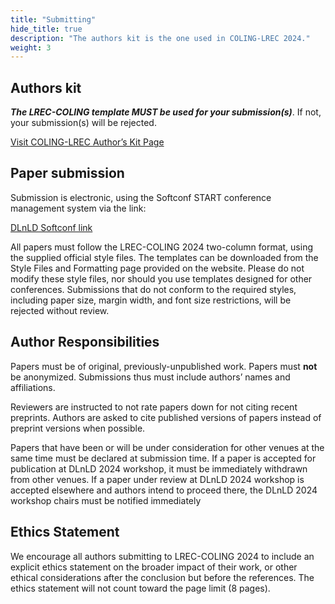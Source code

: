 ```yaml
---
title: "Submitting"
hide_title: true
description: "The authors kit is the one used in COLING-LREC 2024."
weight: 3
---
```


## Authors kit

***The LREC-COLING template MUST be used for your submission(s)***. If not, your submission(s) will be rejected.

[Visit COLING-LREC Author’s Kit Page](https://lrec-coling-2024.org/authors-kit/)

## Paper submission

Submission is electronic, using the Softconf START conference management system via the link:

[DLnLD Softconf link](https://softconf.com/lrec-coling2024/dlnld2024/)

All papers must follow the LREC-COLING 2024 two-column format, using the supplied official style files. The templates can be downloaded from the Style Files and Formatting page provided on the website. Please do not modify these style files, nor should you use templates designed for other conferences. Submissions that do not conform to the required styles, including paper size, margin width, and font size restrictions, will be rejected without review.

## Author Responsibilities

Papers must be of original, previously-unpublished work. Papers must **not** be anonymized. Submissions thus must include authors’ names and affiliations. 

<!--The submissions should also avoid links to non-anonymized repositories: the code should be either submitted as supplementary material in the final version of the paper, or as a link to an anonymized repository (e.g., Anonymous GitHub or Anonym Share). Papers that do not conform to these requirements will be rejected without review.-->

<!-- If the paper is available as a preprint, this must be indicated on the submission form but not in the paper itself. In addition, DLnLD 2024 workshop will follow the same policy as ACL conferences establishing an anonymity period during which non-anonymous posting of preprints is not allowed.

More specifically, direct submissions to DLnLD 2024 workshop may not be made available online (e.g. via a preprint server) in a non-anonymized form after September 22, 11:59PM UTC-12:00 (for arXiv, note that this refers to submission time).-->

Reviewers are instructed to not rate papers down for not citing recent preprints. Authors are asked to cite published versions of papers instead of preprint versions when possible.

Papers that have been or will be under consideration for other venues at the same time must be declared at submission time. If a paper is accepted for publication at DLnLD 2024 workshop, it must be immediately withdrawn from other venues. If a paper under review at DLnLD 2024 workshop is accepted elsewhere and authors intend to proceed there, the DLnLD 2024 workshop chairs must be notified immediately

## Ethics Statement

We encourage all authors submitting to LREC-COLING 2024 to include an explicit ethics statement on the broader impact of their work, or other ethical considerations after the conclusion but before the references. The ethics statement will not count toward the page limit (8 pages).
